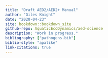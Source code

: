 ```yaml
---
title: "Draft AED2/AED2+ Manual"
author: "Giles Knight"
date: "2020-04-23"
site: bookdown::bookdown_site
github-repo: AquaticEcoDynamics/aed-science
description: "Work in progress."
bibliography: ["pathogens.bib"]
biblio-style: "apalike"
link-citations: true
---
```



